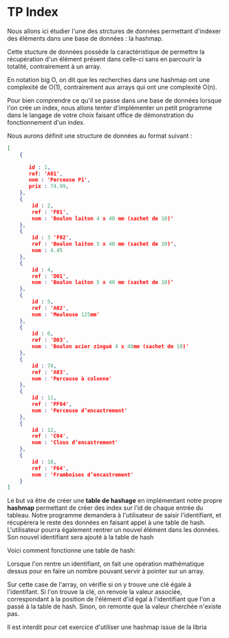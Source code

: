# TP Index

Nous allons ici étudier l'une des strctures de données permettant d'indexer des éléments dans une base de données : la hashmap.

Cette stucture de données possède la caractéristique de permettre la récupération d'un élément présent dans celle-ci sans en parcourir
la totalité, contrairement à un array.

En notation big O, on dit que les recherches dans une hashmap ont une complexité de O(1), contrairement aux arrays qui ont une complexité
O(n).

Pour bien comprendre ce qu'il se passe dans une base de données lorsque l'on crée un index, nous allons tenter d'implémenter un petit programme
dans le langage de votre choix faisant office de démonstration du fonctionnement d'un index.

Nous aurons définit une structure de données au format suivant :

```json
[
    {

       id : 1,
       ref: 'A01',
       nom : 'Perceuse P1',
       prix : 74.99,
    },
    {
        id : 2,
        ref : 'F01',
        nom : 'Boulon laiton 4 x 40 mm (sachet de 10)'
    },
    {
        id : 3 'F02',
        ref : 'Boulon laiton 5 x 40 mm (sachet de 10)',
        nom : 4.45
    },
    {
        id : 4,
        ref : 'D01',
        nom : 'Boulon laiton 5 x 40 mm (sachet de 10)'
    },
    {
        id : 5,
        ref : 'A02',
        nom : 'Meuleuse 125mm'
    },
    {
        id : 6,
        ref : 'D03',
        nom : 'Boulon acier zingué 4 x 40mm (sachet de 10)'
    },
    {
        id : 74,
        ref : 'A03',
        nom : 'Perceuse à colonne'
    },
    {
        id : 11,
        ref : 'PF04',
        nom : 'Perceuse d’encastrement'
    },
    {
        id : 12,
        ref : 'C04',
        nom : 'Clous d’encastrement'
    },
    {
        id : 18,
        ref : 'F64',
        nom : 'Framboises d’encastrement'
    }
]
```

Le but va être de créer une **table de hashage** en implémentant notre propre **hashmap** permettant de créer des index sur l'id de chaque entrée du tableau.
Notre programme demandera à l'utilisateur de saisir l'identifiant, et récupérera le reste des données en faisant appel à une table de hash. L'utilisateur pourra également rentrer un nouvel élément dans les données. Son nouvel identifiant sera ajouté à la table de hash

Voici comment fonctionne une table de hash:

Lorsque l'on rentre un identifiant, on fait une opération mathématique dessus pour en faire un nombre pouvant servir à pointer sur un array.

Sur cette case de l'array, on vérifie si on y trouve une clé égale à l'identifant. Si l'on trouve la clé, on renvoie la valeur associée, correspondant à la position de l'élément d'id égal à l'identifiant que l'on a passé à la table de hash. Sinon, on remonte que la valeur cherchée n'existe pas.




Il est interdit pour cet exercice d'utiliser une hashmap issue de la libria
